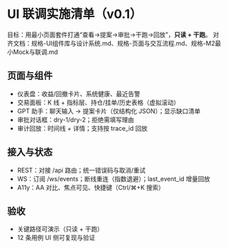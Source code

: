 # UI 联调实施清单（v0.1）

目标：用最小页面套件打通“查看→提案→审批→干跑→回放”，**只读 + 干跑**。
对齐文档：规格-UI组件库与设计系统.md、规格-页面与交互流程.md、规格-M2最小Mock与联调.md

## 页面与组件
- 仪表盘：收益/回撤卡片、系统健康、最近告警
- 交易面板：K 线 + 指标层、持仓/挂单/历史表格（虚拟滚动）
- GPT 助手：聊天输入 → 提案卡片（仅结构化 JSON）；显示缺口清单
- 审批对话框：dry-1/dry-2；拒绝需填写理由
- 审计回放：时间线 + 详情；支持按 trace_id 回放

## 接入与状态
- REST：对接 /api 路由；统一错误码与取消/重试
- WS：订阅 /ws/events；断线重连（指数退避）；last_event_id 增量回放
- A11y：AA 对比、焦点可见、快捷键（Ctrl/⌘+K 搜索）

## 验收
- 关键路径可演示（只读 + 干跑）
- 12 条用例 UI 侧可复现与验证
